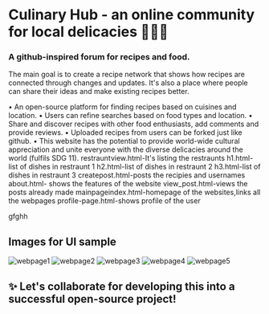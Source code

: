 # Culinary Hub - an online community for local delicacies 👨‍🍳🍳
### A github-inspired forum for recipes and food.

The main goal is to create a recipe network that shows how recipes are connected through changes and updates. It's also a place where people can share their ideas and make existing recipes better. 

• An open-source platform for finding recipes based on cuisines and location.
• Users can refine searches based on food types and location.
• Share and discover recipes with other food enthusiasts, add comments and provide reviews.
• Uploaded recipes from users can be forked just like github.
• This website has the potential to provide world-wide cultural appreciation and unite everyone with the diverse delicacies around the world (fulfils SDG 11).
restrauntview.html-It's listing the restraunts 
h1.html-list of dishes in restraunt 1 
h2.html-list of dishes in restraunt 2
h3.html-list of dishes in restraunt 3
createpost.html-posts the recipies and usernames
about.html- shows the features of the website
view_post.html-views the posts already made 
mainpageindex.html-homepage of the websites,links all the webpages
profile-page.html-shows profile of the user 




gfghh



## Images for UI sample

![webpage1](https://github.com/SrinijaG2402/cullinaryhub/assets/120951357/ded4ceff-7ba0-4d89-8cc1-e0d1fff0193f)
![webpage2](https://github.com/SrinijaG2402/cullinaryhub/assets/120951357/86edc172-2ac8-4aab-b1dd-039da99aa8c0)
![webpage3](https://github.com/SrinijaG2402/cullinaryhub/assets/120951357/b04e6388-fd67-4ad0-8a14-22e2e76d2f6d)
![webpage4](https://github.com/SrinijaG2402/cullinaryhub/assets/120951357/00c0b541-48d8-4fca-b697-0f3b47ad3b49)
![webpage5](https://github.com/SrinijaG2402/cullinaryhub/assets/120951357/9b3455bc-a0b1-44d6-8173-b9203caeccbc)

## ✨ Let's collaborate for developing this into a successful open-source project!
